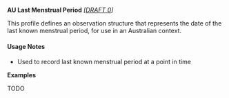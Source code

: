 **AU Last Menstrual Period** *[[DRAFT 0](guidance.html)]*

This profile defines an observation structure that represents the date of the last known menstrual period, for use in an Australian context.

#### Usage Notes
* Used to record last known menstrual period at a point in time

**Examples**

TODO
